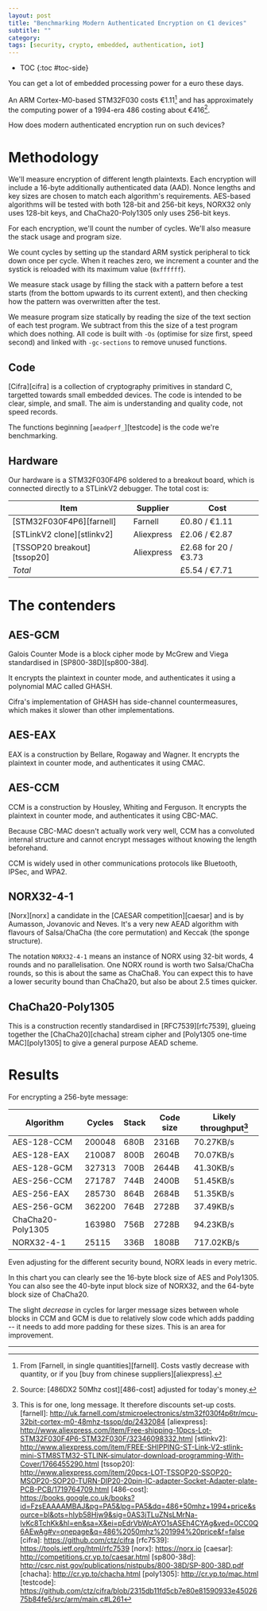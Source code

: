 ```yaml
---
layout: post
title: "Benchmarking Modern Authenticated Encryption on €1 devices"
subtitle: ""
category: 
tags: [security, crypto, embedded, authentication, iot]
---
```


* TOC
{:toc #toc-side}

You can get a lot of embedded processing power for a euro these days.

An ARM Cortex-M0-based STM32F030 costs €1.11[^1] and has approximately the computing power of a 1994-era 486 costing about €416[^2].

How does modern authenticated encryption run on such devices?

# Methodology

We'll measure encryption of different length plaintexts.  Each encryption will include a 16-byte
additionally authenticated data (AAD).  Nonce lengths and key sizes are chosen to match each
algorithm's requirements.  AES-based algorithms will be tested with both 128-bit and 256-bit keys,
NORX32 only uses 128-bit keys, and ChaCha20-Poly1305 only uses 256-bit keys.

For each encryption, we'll count the number of cycles.  We'll also measure the stack usage and program size.

We count cycles by setting up the standard ARM systick peripheral to tick down once per cycle.  When
it reaches zero, we increment a counter and the systick is reloaded with its maximum value (`0xffffff`).

We measure stack usage by filling the stack with a pattern before a test starts (from the bottom
upwards to its current extent), and then checking how the pattern was overwritten after the test.

We measure program size statically by reading the size of the text section of each test program.
We subtract from this the size of a test program which does nothing.  All code is built with `-Os`
(optimise for size first, speed second) and linked with `-gc-sections` to remove unused functions.

## Code

[Cifra][cifra] is a collection of cryptography primitives in standard C, targetted towards small embedded devices.
The code is intended to be clear, simple, and small.  The aim is understanding and quality code, not speed records.

The functions beginning [`aeadperf_`][testcode] is the code we're benchmarking.

## Hardware

Our hardware is a STM32F030F4P6 soldered to a breakout board, which is connected directly to a STLinkV2
debugger.  The total cost is:

Item                        |  Supplier    |  Cost
----                        |  --------    |  ----
[STM32F030F4P6][farnell]    |  Farnell     |  £0.80 / €1.11
[STLinkV2 clone][stlinkv2]  |  Aliexpress  |  £2.06 / €2.87
[TSSOP20 breakout][tssop20] |  Aliexpress  |  £2.68 for 20 / €3.73
*Total*                     |              |  £5.54 / €7.71

# The contenders

## AES-GCM

Galois Counter Mode is a block cipher mode by McGrew and Viega standardised in [SP800-38D][sp800-38d].

It encrypts the plaintext in counter mode, and authenticates it using a polynomial MAC called GHASH.

Cifra's implementation of GHASH has side-channel countermeasures, which makes it slower than other implementations.

## AES-EAX

EAX is a construction by Bellare, Rogaway and Wagner.  It encrypts the plaintext in counter mode, and authenticates it using CMAC.

## AES-CCM

CCM is a construction by Housley, Whiting and Ferguson.  It encrypts the plaintext in counter mode, and authenticates it using CBC-MAC.

Because CBC-MAC doesn't actually work very well, CCM has a convoluted internal structure and cannot encrypt
messages without knowing the length beforehand.

CCM is widely used in other communications protocols like Bluetooth, IPSec, and WPA2.

## NORX32-4-1

[Norx][norx] a candidate in the [CAESAR competition][caesar] and is by Aumasson, Jovanovic and Neves.
It's a very new AEAD algorithm with flavours of Salsa/ChaCha (the core permutation) and Keccak (the sponge structure).

The notation `NORX32-4-1` means an instance of NORX using 32-bit words, 4 rounds and no parallelisation.
One NORX round is worth two Salsa/ChaCha rounds, so this is about the same as ChaCha8.
You can expect this to have a lower security bound than ChaCha20, but also be about 2.5 times quicker.

## ChaCha20-Poly1305

This is a construction recently standardised in [RFC7539][rfc7539], glueing together the [ChaCha20][chacha] stream cipher and [Poly1305 one-time MAC][poly1305] to give a general purpose AEAD scheme.

# Results

For encrypting a 256-byte message:

Algorithm   | Cycles | Stack | Code size | Likely throughput[^3]
---------   | ------ | ----- | --------- | -----------------
AES-128-CCM | 200048 | 680B  | 2316B     | 70.27KB/s
AES-128-EAX | 210087 | 800B  | 2604B     | 70.07KB/s
AES-128-GCM | 327313 | 700B  | 2644B     | 41.30KB/s
AES-256-CCM | 271787 | 744B  | 2400B     | 51.45KB/s
AES-256-EAX | 285730 | 864B  | 2684B     | 51.35KB/s
AES-256-GCM | 362200 | 764B  | 2728B     | 37.49KB/s
ChaCha20-Poly1305 | 163980 | 756B  | 2728B | 94.23KB/s
NORX32-4-1  | 25115  | 336B  | 1808B     | 717.02KB/s

Even adjusting for the different security bound, NORX leads in every metric.

<script type="text/javascript" src="https://www.google.com/jsapi"></script>
<div id="full_chart_div"></div>


In this chart you can clearly see the 16-byte block size of AES and Poly1305.  You can also
see the 40-byte input block size of NORX32, and the 64-byte block size of ChaCha20.

The slight *decrease* in cycles for larger message sizes between whole blocks in CCM and GCM
is due to relatively slow code which adds padding -- it needs to add more padding for these
sizes.  This is an area for improvement.

---

[^1]: From [Farnell, in single quantities][farnell].  Costs vastly decrease with quantity, or if you [buy from chinese suppliers][aliexpress].
[^2]: Source: [486DX2 50Mhz cost][486-cost] adjusted for today's money.
[^3]: This is for one, long message.  It therefore discounts set-up costs.
[farnell]: http://uk.farnell.com/stmicroelectronics/stm32f030f4p6tr/mcu-32bit-cortex-m0-48mhz-tssop/dp/2432084
[aliexpress]: http://www.aliexpress.com/item/Free-shipping-10pcs-Lot-STM32F030F4P6-STM32F030F/32346098332.html
[stlinkv2]: http://www.aliexpress.com/item/FREE-SHIPPING-ST-Link-V2-stlink-mini-STM8STM32-STLINK-simulator-download-programming-With-Cover/1766455290.html
[tssop20]: http://www.aliexpress.com/item/20pcs-LOT-TSSOP20-SSOP20-MSOP20-SOP20-TURN-DIP20-20pin-IC-adapter-Socket-Adapter-plate-PCB-PCB/1719764709.html
[486-cost]: https://books.google.co.uk/books?id=FzsEAAAAMBAJ&pg=PA5&lpg=PA5&dq=486+50mhz+1994+price&source=bl&ots=hIyb58Hjw9&sig=0AS3jTLuZNsLMrNa-lvKc8TchKk&hl=en&sa=X&ei=pEdrVbWcAYO1sASEh4CYAg&ved=0CC0Q6AEwAg#v=onepage&q=486%2050mhz%201994%20price&f=false
[cifra]: https://github.com/ctz/cifra
[rfc7539]: https://tools.ietf.org/html/rfc7539
[norx]: https://norx.io
[caesar]: http://competitions.cr.yp.to/caesar.html
[sp800-38d]: http://csrc.nist.gov/publications/nistpubs/800-38D/SP-800-38D.pdf
[chacha]: http://cr.yp.to/chacha.html
[poly1305]: http://cr.yp.to/mac.html
[testcode]: https://github.com/ctz/cifra/blob/2315db11fd5cb7e80e81590933e4502675b84fe5/src/arm/main.c#L261

<script>
google.load('visualization', '1', {packages: ['corechart', 'scatter']});
google.setOnLoadCallback(drawBasic);

function drawBasic() {

      var data = new google.visualization.DataTable();
      data.addColumn('number', 'X');
      data.addColumn('number', 'AES-128-CCM');
      data.addColumn('number', 'AES-128-EAX');
      data.addColumn('number', 'AES-128-GCM');
      data.addColumn('number', 'AES-256-CCM');
      data.addColumn('number', 'AES-256-EAX');
      data.addColumn('number', 'AES-256-GCM');
      data.addColumn('number', 'ChaCha20-Poly1305');
      data.addColumn('number', 'NORX32-4-1');

      data.addRows([[0, 29182, 38962, 36723, 38714, 52422, 42327, 33197, 8180], [4, 42243, 50096, 57394, 55703, 67484, 65226, 37151, 10834], [8, 41519, 50176, 57194, 54979, 67564, 64894, 37231, 10858], [12, 40795, 50256, 56928, 54255, 67644, 64661, 37311, 10882], [16, 39969, 50007, 56626, 53429, 67395, 64689, 43089, 10906], [20, 53029, 60896, 77296, 70417, 82212, 86993, 43326, 10930], [24, 52305, 60976, 76667, 69693, 82292, 86034, 43406, 10954], [28, 51581, 61056, 76401, 68969, 82372, 84844, 43486, 10978], [32, 50755, 60807, 75439, 68143, 82123, 84212, 49264, 11002], [36, 63815, 71696, 95977, 85131, 96940, 106549, 49501, 11026], [40, 63091, 71776, 95546, 84407, 97020, 105722, 49581, 11050], [44, 62367, 71856, 94653, 83683, 97100, 105753, 49661, 11074], [48, 61541, 71607, 93328, 82857, 96851, 104626, 55439, 13223], [52, 74601, 82496, 113602, 99845, 111668, 126765, 55676, 13247], [56, 73877, 82576, 113633, 99121, 111748, 125839, 55756, 13271], [60, 73153, 82656, 112344, 98397, 111828, 125177, 55836, 13295], [64, 72327, 82407, 111778, 97571, 111579, 124776, 61614, 13319], [68, 85387, 93296, 132283, 114559, 126396, 147212, 65567, 13343], [72, 84663, 93376, 131192, 113835, 126476, 146319, 65647, 13367], [76, 83939, 93456, 130266, 113111, 126556, 145657, 65727, 13391], [80, 83113, 93207, 129766, 112285, 126307, 144629, 71505, 13415], [84, 96173, 104096, 149908, 129273, 141124, 167329, 71742, 13439], [88, 95449, 104176, 149147, 128549, 141204, 165974, 71822, 13463], [92, 94725, 104256, 148485, 127825, 141284, 165510, 71902, 13487], [96, 93899, 104007, 147721, 126999, 141035, 164812, 77680, 15636], [100, 106959, 114896, 167995, 143987, 155852, 187116, 77917, 15660], [104, 106235, 114976, 167069, 143263, 155932, 186487, 77997, 15684], [108, 105511, 115056, 167133, 142539, 156012, 185891, 78077, 15708], [112, 104685, 114807, 165907, 141713, 155763, 184863, 83855, 15732], [116, 117745, 125696, 186082, 158701, 170580, 206969, 84092, 15756], [120, 117021, 125776, 185849, 157977, 170660, 206406, 84172, 15780], [124, 116297, 125856, 184461, 157253, 170740, 206173, 84252, 15804], [128, 115471, 125607, 183862, 156427, 170491, 204716, 90030, 15828], [132, 128531, 136496, 204169, 173415, 185308, 226492, 93983, 15852], [136, 127807, 136576, 203474, 172691, 185388, 226061, 94063, 15876], [140, 127083, 136656, 202779, 171967, 185468, 225861, 94143, 15900], [144, 126257, 136407, 202213, 171141, 185219, 224866, 99921, 18049], [148, 139317, 147296, 222916, 188129, 200036, 247104, 100158, 18073], [152, 138593, 147376, 221957, 187405, 200116, 246541, 100238, 18097], [156, 137869, 147456, 221361, 186681, 200196, 245714, 100318, 18121], [160, 137043, 147207, 220300, 185855, 199947, 244752, 106096, 18145], [164, 150103, 158096, 240640, 202843, 214764, 267155, 106333, 18169], [168, 149379, 158176, 239780, 202119, 214844, 266163, 106413, 18193], [172, 148655, 158256, 239349, 201395, 214924, 265237, 106493, 18217], [176, 147829, 158007, 238255, 200569, 214675, 264572, 112271, 18241], [180, 160889, 168896, 258661, 217557, 229492, 286678, 112508, 18265], [184, 160165, 168976, 257735, 216833, 229572, 286016, 112588, 18289], [188, 159441, 169056, 257106, 216109, 229652, 285189, 112668, 18313], [192, 158615, 168807, 256507, 215283, 229403, 284623, 118446, 20462], [196, 171675, 179696, 276682, 232271, 244220, 307059, 122399, 20486], [200, 170951, 179776, 275822, 231547, 244300, 305704, 122479, 20510], [204, 170227, 179856, 275589, 230823, 244380, 305339, 122559, 20534], [208, 169401, 179607, 274528, 229997, 244131, 304212, 128337, 20558], [212, 182461, 190496, 294868, 246985, 258948, 326912, 128574, 20582], [216, 181737, 190576, 294602, 246261, 259028, 325920, 128654, 20606], [220, 181013, 190656, 293346, 245537, 259108, 324862, 128734, 20630], [224, 180187, 190407, 292978, 244711, 258859, 324527, 134512, 20654], [228, 193247, 201296, 313186, 261699, 273676, 346666, 134749, 20678], [232, 192523, 201376, 312458, 260975, 273756, 345608, 134829, 20702], [236, 191799, 201456, 311301, 260251, 273836, 345045, 134909, 20726], [240, 190973, 201207, 310966, 259425, 273587, 343687, 140687, 22875], [244, 204033, 212096, 331207, 276413, 288404, 366024, 140924, 22899], [248, 203309, 212176, 330446, 275689, 288484, 365791, 141004, 22923], [252, 202585, 212256, 329784, 274965, 288564, 364733, 141084, 22947], [256, 201759, 212007, 328558, 274139, 288315, 363870, 146862, 22971]]);

      var options = {
        hAxis: {
          title: 'Message size (bytes)'
        },
        vAxis: {
          title: 'Cycles'
        },
        width: 600,
        height: 800,
        backgroundColor: '#dddddd',
        chartArea: {left: 150, width: '100%', height: '80%'},
        legend: {position: 'top', maxLines: 3},
      };

      var chart = new google.visualization.LineChart(document.getElementById('full_chart_div'));

      chart.draw(data, options);
    }
</script>
